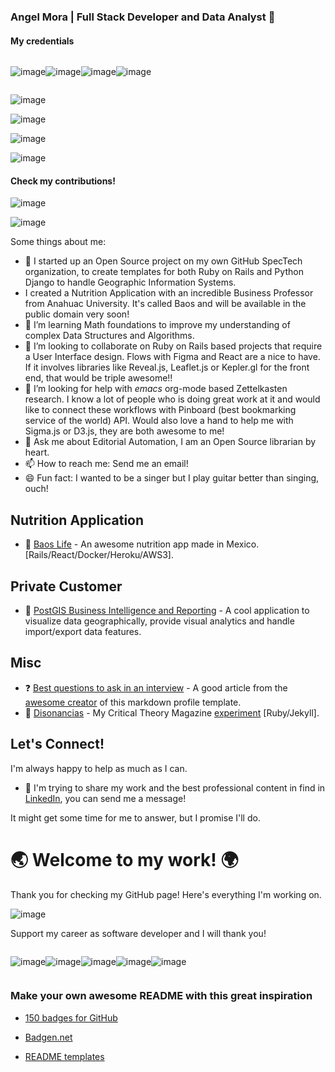 ### Angel Mora | Full Stack Developer and Data Analyst 👋

#### My credentials

<div style="display: flex;">

  ![image](https://img.shields.io/badge/HTML5-E34F26?style=for-the-badge&logo=html5&logoColor=white)

  ![image](https://img.shields.io/badge/CSS3-1572B6?style=for-the-badge&logo=css3&logoColor=white)

  ![image](https://img.shields.io/badge/Sass-CC6699?style=for-the-badge&logo=sass&logoColor=white)

  ![image](https://img.shields.io/badge/Bootstrap-563D7C?style=for-the-badge&logo=bootstrap&logoColor=white)
</div>

![image](https://img.shields.io/badge/JavaScript-323330?style=for-the-badge&logo=javascript&logoColor=F7DF1E)

![image](https://img.shields.io/badge/Ruby_on_Rails-CC0000?style=for-the-badge&logo=ruby-on-rails&logoColor=white)

![image](https://img.shields.io/badge/PostgreSQL-316192?style=for-the-badge&logo=postgresql&logoColor=white)

![image](https://img.shields.io/badge/Heroku-430098?style=for-the-badge&logo=heroku&logoColor=white)

#### Check my contributions!

![image](https://github-readme-stats.vercel.app/api?username=angel-mora&theme=blue-green)

![image](https://github-readme-stats.vercel.app/api/top-langs/?username=angel-mora&theme=blue-green)

<!--
Must documentation inspiration: https://github.com/nebulab/playbook
**angel-mora/angel-mora** is a ✨ _special_ ✨ repository because its `README.md` (this file) appears on your GitHub profile. -->

Some things about me:

- 🔭 I started up an Open Source project on my own GitHub SpecTech organization, to create templates for both Ruby on Rails and Python Django to handle Geographic Information Systems.
- I created a Nutrition Application with an incredible Business Professor from Anahuac University. It's called Baos and will be available in the public domain very soon!
- 🌱 I’m learning Math foundations to improve my understanding of complex Data Structures and Algorithms.
- 👯 I’m looking to collaborate on Ruby on Rails based projects that require a User Interface design. Flows with Figma and React are a nice to have. If it involves libraries like Reveal.js, Leaflet.js or Kepler.gl for the front end, that would be triple awesome!!
- 🤔 I’m looking for help with *emacs* org-mode based Zettelkasten research. I know a lot of people who is doing great work at it and would like to connect these workflows with Pinboard (best bookmarking service of the world) API. Would also love a hand to help me with Sigma.js or D3.js, they are both awesome to me!
- 💬 Ask me about Editorial Automation, I am an Open Source librarian by heart.
- 📫 How to reach me: Send me an email!
- 😄 Fun fact: I wanted to be a singer but I play guitar better than singing, ouch!

## Nutrition Application

* 🤝 [Baos Life](https://baos-life.herokuapp.com) - An awesome nutrition app made in Mexico. [Rails/React/Docker/Heroku/AWS3].

## Private Customer

* 🌱 [PostGIS Business Intelligence and Reporting](www.google.com) - A cool application to visualize data geographically, provide visual analytics and handle import/export data features.

<!--

## My Projects

disonancias.org
spectech.world
angelmora.tech
org-bookmarks-sync

## Books

* 📙 [Estado y Economía desde Tiqqun: Perspectivas de Acción Crítica](https://themouseless.dev) - How to build a complete Mouseless Development Environment from start to finish.
* 📗 [Lee Esto para Hacer un Cambio Real](https://thesoftskills.dev) - The book I'm currently writing for developers to improve their soft skills.

## Mentoring

I don't like to call myself a teacher; I don't know better (or more) than you do. I simply try, with these projects, to pass on everything I learn.

* 💎 [The Valuable Dev](https://thevaluable.dev/) - Increase your value as a developer.
* 📽 [The Mouseless Dev](https://www.youtube.com/channel/UCoJtk2M8bme9KXTe6F3K-Yg) - Videos about mouseless tools and processes.
* 📝 [The Mouseless Dev Blog](https://themouseless.dev/posts/) - Transcripts of my Youtube videos.

## Self study

* 🎊 [The Playground](https://github.com/Phantas0s/playground) - Experiments and exercises.
* 🎋[The Alexandria Library Excerpt](https://github.com/Phantas0s/mindmap-library) - A small subsets of the 180+ mind maps I've made about different topics.

## Games

* 🐍 [Snake -HJKL->](https://github.com/Phantas0s/snake.hjkl) - A snake game to train moving with the keys `hjkl` (useful for Vim / Neovim) [Clojurescript]. [I want to play!](https://matthieucneude.com/snake/)
* 📦 [Sokoban](https://github.com/Phantas0s/sokoban) - A sokoban game where you can use `hjkl` to move around [Clojurescript]. [I want to play!](https://matthieucneude.com/sokoban/)

## Configuration

* 🎆 [Dotfiles](https://github.com/Phantas0s/.dotfiles) - All the configuration files for the different applications I'm using.
* 💻 [ArchInstall](https://github.com/Phantas0s/ArchInstall) - Scripts to install my whole [Mouseless Development Environment](https://themouseless.dev/).
* 🔷 [Purification](https://github.com/Phantas0s/purification) - Minimal prompt for Zsh (without dependency).


* 📨 You can subscribe to the [newsletter of my blog](https://thevaluable.dev/page/newsletter/) and answer any email you want. I love email, and I'm always happy to answer.

-->

## Misc

* ❓ [Best questions to ask in an interview](https://github.com/Phantas0s/questions-job-interview) - A good article from the [awesome creator](https://github.com/Phantas0s) of this markdown profile template.
* 🌱 [Disonancias](https://github.com/spec-tech/disonancias) - My Critical Theory Magazine [experiment](https://disonancias.org/) [Ruby/Jekyll].



## Let's Connect!

I'm always happy to help as much as I can.
* 🦚 I'm trying to share my work and the best professional content in find in [LinkedIn](https://linkedin.com/in/angelmoradev), you can send me a message!

It might get some time for me to answer, but I promise I'll do.


# 🌏 Welcome to my work! 🌍

Thank you for checking my GitHub page! Here's everything I'm working on.

![image](https://ForTheBadge.com/images/badges/built-with-love.svg)

Support my career as software developer and I will thank you!

<div style="display:flex;">

  ![image](https://img.shields.io/badge/Bitcoin-000000?style=for-the-badge&logo=bitcoin&logoColor=white)

  ![image](https://img.shields.io/badge/Liberapay-F6C915?style=for-the-badge&logo=liberapay&logoColor=black)

  ![image](https://img.shields.io/badge/PayPal-00457C?style=for-the-badge&logo=paypal&logoColor=white)

  ![image](https://img.shields.io/badge/Ko--fi-F16061?style=for-the-badge&logo=ko-fi&logoColor=white)

  ![image](https://img.shields.io/badge/Patreon-F96854?style=for-the-badge&logo=patreon&logoColor=white)

</div>

### Make your own awesome README with this great inspiration

- [150 badges for GitHub](https://dev.to/envoy_/150-badges-for-github-pnk=)

- [Badgen.net](https://badgen.net/=)

- [README templates](https://github.com/durgeshsamariya/awesome-github-profile-readme-templates/)

